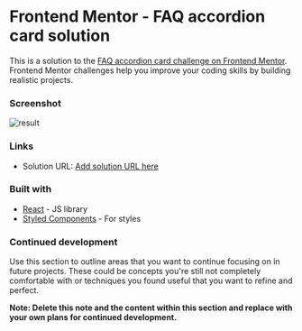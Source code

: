# Frontend Mentor - FAQ accordion card solution

This is a solution to the [FAQ accordion card challenge on Frontend Mentor](https://www.frontendmentor.io/challenges/faq-accordion-card-XlyjD0Oam). Frontend Mentor challenges help you improve your coding skills by building realistic projects. 

### Screenshot

![result](/src/assets/Screenshot_1.png)

### Links

- Solution URL: [Add solution URL here](https://your-solution-url.com)

### Built with
- [React](https://reactjs.org/) - JS library
- [Styled Components](https://styled-components.com/) - For styles


### Continued development

Use this section to outline areas that you want to continue focusing on in future projects. These could be concepts you're still not completely comfortable with or techniques you found useful that you want to refine and perfect.

**Note: Delete this note and the content within this section and replace with your own plans for continued development.**

